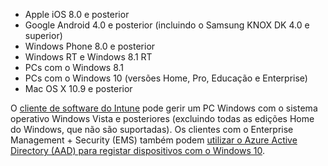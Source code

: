 
  - Apple iOS 8.0 e posterior
  - Google Android 4.0 e posterior (incluindo o Samsung KNOX DK 4.0 e superior)
  - Windows Phone 8.0 e posterior
  - Windows RT e Windows 8.1 RT
  - PCs com o Windows 8.1
  - PCs com o Windows 10 (versões Home, Pro, Educação e Enterprise)
  - Mac OS X 10.9 e posterior

O [cliente de software do Intune](/intune/deploy-use/manage-windows-pcs-with-microsoft-intune) pode gerir um PC Windows com o sistema operativo Windows Vista e posteriores (excluindo todas as edições Home do Windows, que não são suportadas).  Os clientes com o Enterprise Management + Security (EMS) também podem [utilizar o Azure Active Directory (AAD) para registar dispositivos com o Windows 10](set-up-windows-device-management-with-microsoft-intune.md#azure-active-directory-enrollment).


<!--HONumber=Sep16_HO2-->


